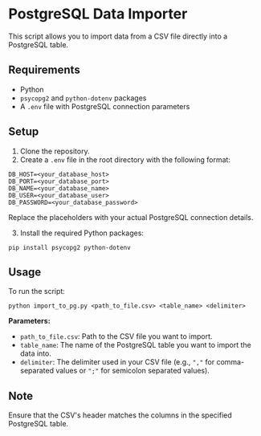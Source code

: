 # PostgreSQL Data Importer

This script allows you to import data from a CSV file directly into a PostgreSQL table.

## Requirements

- Python
- `psycopg2` and `python-dotenv` packages
- A `.env` file with PostgreSQL connection parameters

## Setup

1. Clone the repository.
2. Create a `.env` file in the root directory with the following format:

```
DB_HOST=<your_database_host>
DB_PORT=<your_database_port>
DB_NAME=<your_database_name>
DB_USER=<your_database_user>
DB_PASSWORD=<your_database_password>
```

Replace the placeholders with your actual PostgreSQL connection details.

3. Install the required Python packages:

```
pip install psycopg2 python-dotenv
```

## Usage

To run the script:

```
python import_to_pg.py <path_to_file.csv> <table_name> <delimiter>
```

**Parameters:**

- `path_to_file.csv`: Path to the CSV file you want to import.
- `table_name`: The name of the PostgreSQL table you want to import the data into.
- `delimiter`: The delimiter used in your CSV file (e.g., `","` for comma-separated values or `";"` for semicolon separated values).

## Note

Ensure that the CSV's header matches the columns in the specified PostgreSQL table.

